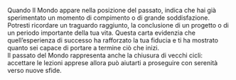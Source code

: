 Quando Il Mondo appare nella posizione del passato, indica che hai già sperimentato un momento di compimento o di grande soddisfazione. Potresti ricordare un traguardo raggiunto, la conclusione di un progetto o di un periodo importante della tua vita. Questa carta evidenzia che quell’esperienza di successo ha rafforzato la tua fiducia e ti ha mostrato quanto sei capace di portare a termine ciò che inizi.  
Il passato del Mondo rappresenta anche la chiusura di vecchi cicli: accettare le lezioni apprese allora può aiutarti a proseguire con serenità verso nuove sfide.
